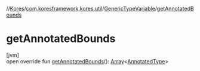 //[Kores](../../../index.md)/[com.koresframework.kores.util](../index.md)/[GenericTypeVariable](index.md)/[getAnnotatedBounds](get-annotated-bounds.md)

# getAnnotatedBounds

[jvm]\
open override fun [getAnnotatedBounds](get-annotated-bounds.md)(): [Array](https://kotlinlang.org/api/latest/jvm/stdlib/kotlin/-array/index.html)<[AnnotatedType](https://docs.oracle.com/javase/8/docs/api/java/lang/reflect/AnnotatedType.html)>
